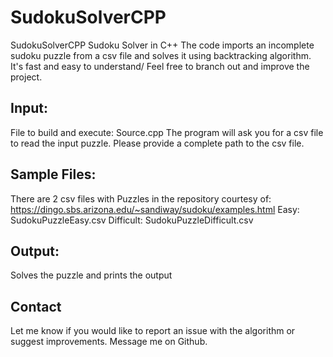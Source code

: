 # SudokuSolverCPP
SudokuSolverCPP
Sudoku Solver in C++
The code imports an incomplete sudoku puzzle from a csv file and solves it using backtracking algorithm.
It's fast and easy to understand/
Feel free to branch out and improve the project.


## Input:
File to build and execute: Source.cpp
The program will ask you for a csv file to read the input puzzle. Please provide a complete path to the csv file.

## Sample Files:
There are 2 csv files with Puzzles in the repository courtesy of:
https://dingo.sbs.arizona.edu/~sandiway/sudoku/examples.html
Easy: SudokuPuzzleEasy.csv
Difficult: SudokuPuzzleDifficult.csv

## Output:
Solves the puzzle and prints the output

## Contact
Let me know if you would like to report an issue with the algorithm or suggest improvements. Message me on Github.
